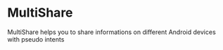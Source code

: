 MultiShare
==========

MultiShare helps you to share informations on different Android devices with pseudo intents

